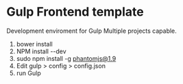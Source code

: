 # Gulp Frontend template
Development enviroment for Gulp
Multiple projects capable.

1. bower install
2. NPM install --dev
3. sudo npm install -g phantomjs@1.9
4. Edit gulp > config > config.json
5. run Gulp
